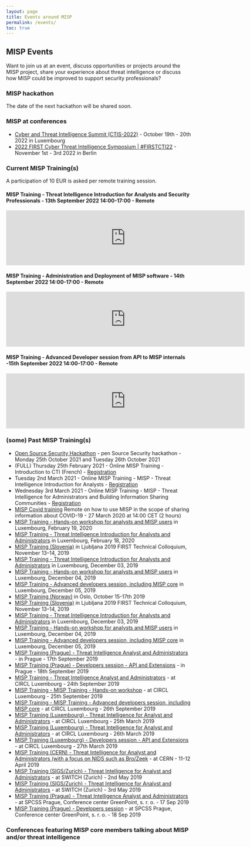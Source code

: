 ```yaml
---
layout: page
title: Events around MISP
permalink: /events/
toc: true
---
```


## MISP Events

Want to join us at an event, discuss opportunities or projects around the MISP project, share your experience about threat intelligence or discuss how MISP could be improved to support security professionals?

### MISP hackathon

The date of the next hackathon will be shared soon.

### MISP at conferences

- [Cyber and Threat Intelligence Summit (CTIS-2022)](https://cti-summit.org) - October 19th - 20th 2022 in Luxembourg
- [2022 FIRST Cyber Threat Intelligence Symposium | #FIRSTCTI22](https://www.first.org/events/symposium/berlin2022/program) - November 1st - 3rd 2022 in Berlin

### Current MISP Training(s)

A participation of 10 EUR is asked per remote training session. 

#### MISP Training - Threat Intelligence Introduction for Analysts and Security Professionals - 13th September 2022 14:00-17:00 - Remote

<script type="text/javascript" src="https://www.xing-events.com/resources/js/amiandoExport.js"></script><iframe title="Ticket shop" src="https://IMKNUTR.xing-events.com/IMKNUTR.html?viewType=iframe&distributionChannel=CHANNEL_IFRAME&language=en&resizeIFrame=true" frameborder="0" width="650px" id="_amiandoIFrame5078466"><p>This page requires frame support. Please use a frame compatible browser to see the ticket sales module.</p></iframe>

#### MISP Training - Administration and Deployment of MISP software - 14th September 2022 14:00-17:00 - Remote

<script type="text/javascript" src="https://www.xing-events.com/resources/js/amiandoExport.js"></script><iframe title="Ticket shop" src="https://BVJBEEU.xing-events.com/BVJBEEU.html?viewType=iframe&distributionChannel=CHANNEL_IFRAME&language=en&resizeIFrame=true" frameborder="0" width="650px" id="_amiandoIFrame5078473"><p>This page requires frame support. Please use a frame compatible browser to see the ticket sales module.</p></iframe>

#### MISP Training - Advanced Developer session from API to MISP internals -15th September 2022 14:00-17:00 - Remote

<script type="text/javascript" src="https://www.xing-events.com/resources/js/amiandoExport.js"></script><iframe title="Ticket shop" src="https://IMGQRQQ.xing-events.com/IMGQRQQ.html?viewType=iframe&distributionChannel=CHANNEL_IFRAME&language=en&resizeIFrame=true" frameborder="0" width="650px" id="_amiandoIFrame5078480"><p>This page requires frame support. Please use a frame compatible browser to see the ticket sales module.</p></iframe>

### (some) Past MISP Training(s)

- [Open Source Security Hackathon](/hackathon/) - pen Source Security hackathon - Monday 25th October 2021 and Tuesday 26th October 2021
- (FULL) Thursday 25th February 2021 - Online MISP Training - Introduction to CTI (French) - [Registration](https://www.xing-events.com/TFHIOJQ)
- Tuesday 2nd March 2021 - Online MISP Training - MISP - Threat Intelligence Introduction for Analysts - [Registration](https://www.xing.com/events/misp-threat-intelligence-introduction-analysts-3315431)
- Wednesday 3rd March 2021 - Online MISP Training - MISP - Threat Intelligence for Administrators and Building Information Sharing Communities - [Registration](https://www.xing-events.com/WZGDMOP)
- [MISP Covid training](https://bbb.secin.lu/b/ale-q6v-ecn) Remote on how to use MISP in the scope of sharing information about COVID-19 - 27 March 2020 at 14:00 CET (2 hours)
- [MISP Training - Hands-on workshop for analysts and MISP users](https://www.xing-events.com/DLCMDJY.html) in Luxembourg, February 19, 2020
- [MISP Training - Threat Intelligence Introduction for Analysts and Administrators](https://www.xing-events.com/UXMOBFA.html) in Luxembourg, February 18, 2020
- [MISP Training (Slovenia)](https://www.first.org/events/colloquia/ljubljana2019/program) in Ljubljana 2019 FIRST Technical Colloquium, November 13–14, 2019
- [MISP Training - Threat Intelligence Introduction for Analysts and Administrators](https://en.xing-events.com/AOMYCCV.html) in Luxembourg, December 03, 2019
- [MISP Training - Hands-on workshop for analysts and MISP users](https://en.xing-events.com/JSUSQIV.html) in Luxembourg, December 04, 2019
- [MISP Training - Advanced developers session, including MISP core](https://en.xing-events.com/WBFKUVK.html) in Luxembourg, December 05, 2019
- [MISP Training (Norway)](https://www.first.org/events/colloquia/oslo2019/) in Oslo, October 15-17th 2019
- [MISP Training (Slovenia)](https://www.first.org/events/colloquia/ljubljana2019/program) in Ljubljana 2019 FIRST Technical Colloquium, November 13–14, 2019
- [MISP Training - Threat Intelligence Introduction for Analysts and Administrators](https://en.xing-events.com/AOMYCCV.html) in Luxembourg, December 03, 2019
- [MISP Training - Hands-on workshop for analysts and MISP users](https://en.xing-events.com/JSUSQIV.html) in Luxembourg, December 04, 2019
- [MISP Training - Advanced developers session, including MISP core](https://en.xing-events.com/WBFKUVK.html) in Luxembourg, December 05, 2019
- [MISP Training (Prague) - Threat Intelligence Analyst and Administrators](https://en.xing-events.com/XDMSLUO) - in Prague - 17th September 2019
- [MISP Training (Prague) - Developers session - API and Extensions](https://en.xing-events.com/ULBAHVN) - in Prague - 18th September 2019
- [MISP Training - Threat Intelligence Analyst and Administrators](https://en.xing-events.com/EJKDRZP) - at CIRCL Luxembourg - 24th September 2019
- [MISP Training - MISP Training - Hands-on workshop](https://en.xing-events.com/UEXXGRO) - at CIRCL Luxembourg - 25th September 2019
- [MISP Training - MISP Training - Advanced developers session, including MISP core](https://en.xing-events.com/CQYGYJQ) - at CIRCL Luxembourg - 26th September 2019
- [MISP Training (Luxembourg) - Threat Intelligence for Analyst and Administrators](https://en.xing-events.com/QPILZTS.html) - at CIRCL Luxembourg - 25th March 2019
- [MISP Training (Luxembourg) - Threat Intelligence for Analyst and Administrators](https://en.xing-events.com/YXNNPWD) - at CIRCL Luxembourg - 26th March 2019
- [MISP Training (Luxembourg) - Developers session - API and Extensions](https://en.xing-events.com/IHSBNTB) - at CIRCL Luxembourg - 27th March 2019
- [MISP Training (CERN) - Threat Intelligence for Analyst and Administrators (with a focus on NIDS such as Bro/Zeek](https://indico.cern.ch/event/787173/) - at CERN - 11-12 April 2019
- [MISP Training (SIGS/Zurich) - Threat Intelligence for Analyst and Administrators](https://www.sig-switzerland.ch/misp_training/) - at SWITCH (Zurich) - 2nd May 2019
- [MISP Training (SIGS/Zurich) - Threat Intelligence for Analyst and Administrators](https://www.sig-switzerland.ch/misp_training/) - at SWITCH (Zurich) - 3rd May 2019
- [MISP Training (Prague) - Threat Intelligence Analyst and Administrators ](https://en.xing-events.com/XDMSLUO.html) - at SPCSS Prague, Conference center GreenPoint, s. r. o.  - 17 Sep 2019
- [MISP Training (Prague) - Developers session](https://en.xing-events.com/ULBAHVN.html) - at SPCSS Prague, Conference center GreenPoint, s. r. o.  - 18 Sep 2019

### Conferences featuring MISP core members talking about MISP and/or threat intelligence


